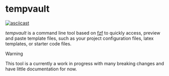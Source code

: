 # tempvault

[![asciicast](https://asciinema.org/a/667256.svg)](https://asciinema.org/a/667256)

*tempvault* is a command line tool based on [fzf](https://github.com/junegunn/fzf) to quickly access, preview and paste template files, such as your project configuration files, latex templates, or starter code files. 

> [!Warning]
> This tool is a currently a work in progress with many breaking changes and have little documentation for now. 

